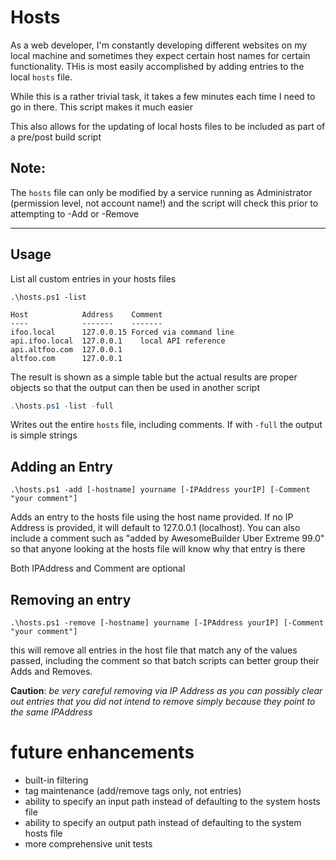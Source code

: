 # Hosts

As a web developer, I'm constantly developing different websites on my local machine and sometimes they expect certain host names for certain functionality.  THis is most easily accomplished by adding entries to the local ```hosts``` file.  

While this is a rather trivial task, it takes a few minutes each time I need to go in there.  This script makes it much easier

This also allows for the updating of local hosts files to be included as part of a pre/post build script


## **Note**: 
The ```hosts``` file can only be modified by a service running as Administrator (permission level, not account name!) and the script will check this prior to attempting to -Add or -Remove

---

## Usage

List all custom entries in your hosts files

```
.\hosts.ps1 -list

Host            Address    Comment
----            -------    -------
ifoo.local      127.0.0.15 Forced via command line
api.ifoo.local  127.0.0.1    local API reference
api.altfoo.com  127.0.0.1
altfoo.com      127.0.0.1
```

The result is shown as a simple table but the actual results are proper objects so that the output can then be used in another script

``` powershell
.\hosts.ps1 -list -full
```

Writes out the entire ```hosts``` file, including comments.  If with ```-full``` the output is simple strings

## Adding an Entry

```
.\hosts.ps1 -add [-hostname] yourname [-IPAddress yourIP] [-Comment "your comment"]

```

Adds an entry to the hosts file using the host name provided.  If no IP Address is provided, it will default to 127.0.0.1 (localhost).  You can also include a comment such as "added by AwesomeBuilder Uber Extreme 99.0" so that anyone looking at the hosts file will know why that entry is there

Both IPAddress and Comment are optional

## Removing an entry
```
.\hosts.ps1 -remove [-hostname] yourname [-IPAddress yourIP] [-Comment "your comment"]

```

this will remove all entries in the host file that match any of the values passed, including the comment so that batch scripts can better group their Adds and Removes.

**Caution**: *be very careful removing via IP Address as you can possibly clear out entries that you did not intend to remove simply because they point to the same IPAddress*

# future enhancements
- built-in filtering
- tag maintenance (add/remove tags only, not entries)
- ability to specify an input path instead of defaulting to the system hosts file
- ability to specify an output path instead of defaulting to the system hosts file
- more comprehensive unit tests
